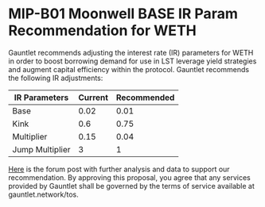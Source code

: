 #  MIP-B01 Moonwell BASE IR Param Recommendation for WETH
Gauntlet recommends adjusting the interest rate (IR) parameters for WETH in order to boost borrowing demand for use in LST leverage yield strategies and augment capital efficiency within the protocol. Gauntlet recommends the following IR adjustments:

| IR Parameters   | Current | Recommended |
| --------------- | ------- | ----------- |
| Base            | 0.02    | 0.01           |
| Kink            | 0.6     | 0.75         |
| Multiplier      | 0.15    | 0.04        |
| Jump Multiplier | 3       | 1           |

[Here](https://forum.moonwell.fi/t/gauntlet-moonwell-base-ir-param-recommendation-for-weth/563) is the forum post with further analysis and data to support our recommendation.
By approving this proposal, you agree that any services provided by Gauntlet shall be governed by the terms of service available at gauntlet.network/tos.